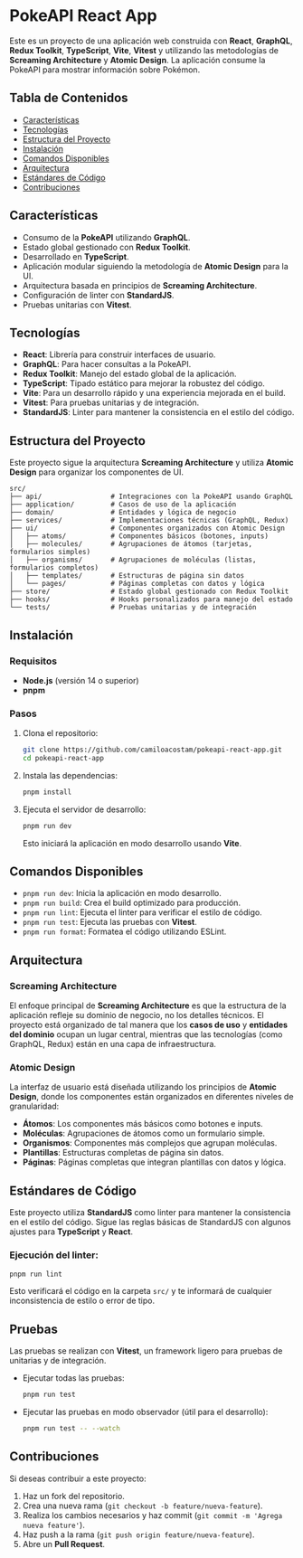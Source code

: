 # PokeAPI React App

Este es un proyecto de una aplicación web construida con **React**, **GraphQL**, **Redux Toolkit**, **TypeScript**, **Vite**, **Vitest** y utilizando las metodologías de **Screaming Architecture** y **Atomic Design**. La aplicación consume la PokeAPI para mostrar información sobre Pokémon.

## Tabla de Contenidos

- [Características](#características)
- [Tecnologías](#tecnologías)
- [Estructura del Proyecto](#estructura-del-proyecto)
- [Instalación](#instalación)
- [Comandos Disponibles](#comandos-disponibles)
- [Arquitectura](#arquitectura)
- [Estándares de Código](#estándares-de-código)
- [Contribuciones](#contribuciones)

## Características

- Consumo de la **PokeAPI** utilizando **GraphQL**.
- Estado global gestionado con **Redux Toolkit**.
- Desarrollado en **TypeScript**.
- Aplicación modular siguiendo la metodología de **Atomic Design** para la UI.
- Arquitectura basada en principios de **Screaming Architecture**.
- Configuración de linter con **StandardJS**.
- Pruebas unitarias con **Vitest**.

## Tecnologías

- **React**: Librería para construir interfaces de usuario.
- **GraphQL**: Para hacer consultas a la PokeAPI.
- **Redux Toolkit**: Manejo del estado global de la aplicación.
- **TypeScript**: Tipado estático para mejorar la robustez del código.
- **Vite**: Para un desarrollo rápido y una experiencia mejorada en el build.
- **Vitest**: Para pruebas unitarias y de integración.
- **StandardJS**: Linter para mantener la consistencia en el estilo del código.

## Estructura del Proyecto

Este proyecto sigue la arquitectura **Screaming Architecture** y utiliza **Atomic Design** para organizar los componentes de UI.

```
src/
├── api/                 # Integraciones con la PokeAPI usando GraphQL
├── application/         # Casos de uso de la aplicación
├── domain/              # Entidades y lógica de negocio
├── services/            # Implementaciones técnicas (GraphQL, Redux)
├── ui/                  # Componentes organizados con Atomic Design
│   ├── atoms/           # Componentes básicos (botones, inputs)
│   ├── molecules/       # Agrupaciones de átomos (tarjetas, formularios simples)
│   ├── organisms/       # Agrupaciones de moléculas (listas, formularios completos)
│   ├── templates/       # Estructuras de página sin datos
│   └── pages/           # Páginas completas con datos y lógica
├── store/               # Estado global gestionado con Redux Toolkit
├── hooks/               # Hooks personalizados para manejo del estado
└── tests/               # Pruebas unitarias y de integración
```

## Instalación

### Requisitos

- **Node.js** (versión 14 o superior)
- **pnpm**

### Pasos

1. Clona el repositorio:

   ```bash
   git clone https://github.com/camiloacostam/pokeapi-react-app.git
   cd pokeapi-react-app
   ```

2. Instala las dependencias:

   ```bash
   pnpm install
   ```

3. Ejecuta el servidor de desarrollo:

   ```bash
   pnpm run dev
   ```

   Esto iniciará la aplicación en modo desarrollo usando **Vite**.

## Comandos Disponibles

- `pnpm run dev`: Inicia la aplicación en modo desarrollo.
- `pnpm run build`: Crea el build optimizado para producción.
- `pnpm run lint`: Ejecuta el linter para verificar el estilo de código.
- `pnpm run test`: Ejecuta las pruebas con **Vitest**.
- `pnpm run format`: Formatea el código utilizando ESLint.

## Arquitectura

### Screaming Architecture

El enfoque principal de **Screaming Architecture** es que la estructura de la aplicación refleje su dominio de negocio, no los detalles técnicos. El proyecto está organizado de tal manera que los **casos de uso** y **entidades del dominio** ocupan un lugar central, mientras que las tecnologías (como GraphQL, Redux) están en una capa de infraestructura.

### Atomic Design

La interfaz de usuario está diseñada utilizando los principios de **Atomic Design**, donde los componentes están organizados en diferentes niveles de granularidad:

- **Átomos**: Los componentes más básicos como botones e inputs.
- **Moléculas**: Agrupaciones de átomos como un formulario simple.
- **Organismos**: Componentes más complejos que agrupan moléculas.
- **Plantillas**: Estructuras completas de página sin datos.
- **Páginas**: Páginas completas que integran plantillas con datos y lógica.

## Estándares de Código

Este proyecto utiliza **StandardJS** como linter para mantener la consistencia en el estilo del código. Sigue las reglas básicas de StandardJS con algunos ajustes para **TypeScript** y **React**.

### Ejecución del linter:

```bash
pnpm run lint
```

Esto verificará el código en la carpeta `src/` y te informará de cualquier inconsistencia de estilo o error de tipo.

## Pruebas

Las pruebas se realizan con **Vitest**, un framework ligero para pruebas de unitarias y de integración.

- Ejecutar todas las pruebas:

  ```bash
  pnpm run test
  ```

- Ejecutar las pruebas en modo observador (útil para el desarrollo):

  ```bash
  pnpm run test -- --watch
  ```

## Contribuciones

Si deseas contribuir a este proyecto:

1. Haz un fork del repositorio.
2. Crea una nueva rama (`git checkout -b feature/nueva-feature`).
3. Realiza los cambios necesarios y haz commit (`git commit -m 'Agrega nueva feature'`).
4. Haz push a la rama (`git push origin feature/nueva-feature`).
5. Abre un **Pull Request**.
